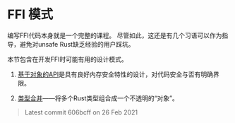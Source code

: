 # FFI 模式

编写FFI代码本身就是一个完整的课程。
尽管如此，这还是有几个习语可以作为指导，避免对unsafe Rust缺乏经验的用户踩坑。

本节包含在开发FFI时可能有用的设计模式。

1. [基于对象的API](./export.md)是具有良好内存安全特性的设计，对代码安全与否有明确界限。

2. [类型合并](./wrappers.md)——将多个Rust类型组合成一个不透明的“对象”。

> Latest commit 606bcff on 26 Feb 2021
